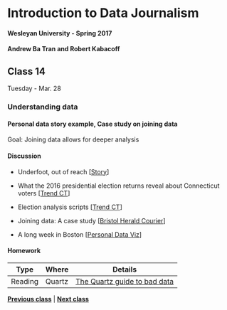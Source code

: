 # Introduction to Data Journalism
  
#### Wesleyan University - Spring 2017
  
**Andrew Ba Tran and Robert Kabacoff**
  
## Class 14
Tuesday - Mar. 28
                             
### Understanding data
                             
#### Personal data story example, Case study on joining data
                             
Goal: Joining data allows for deeper analysis
                             
#### Discussion

    
* Underfoot, out of reach [[Story](http://www.pulitzer.org/winners/bristol-va-herald-courier)]

* What the 2016 presidential election returns reveal about Connecticut voters [[Trend CT](http://trendct.org/2016/11/15/what-the-2016-presidential-election-results-say-about-connecticut/)]

* Election analysis scripts [[Trend CT](https://github.com/trendct-data/election-2016-r)]

* Joining data: A case study [[Bristol Herald Courier](http://andrewbatran.com/ccsu-2017/slides/joining_data/index.html)]

* A long week in Boston [[Personal Data Viz]()]

#### Homework
                          
|Type|Where|Details|
|---|---|---|
|Reading|Quartz|[The Quartz guide to bad data](http://qz.com/572338/the-quartz-guide-to-bad-data/)|
                   
**[Previous class](class13.md)** | **[Next class](class15.md)**
